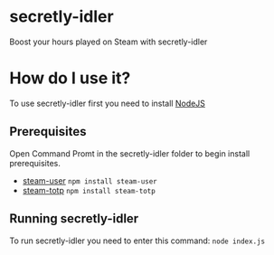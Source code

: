 # secretly-idler

Boost your hours played on Steam with secretly-idler

How do I use it?
==================

To use secretly-idler first you need to install [NodeJS](https://nodejs.org/)

Prerequisites
------------

Open Command Promt in the secretly-idler folder to begin install prerequisites.

- [steam-user](https://www.npmjs.com/package/steam-user) `npm install steam-user`
- [steam-totp](https://www.npmjs.com/package/steam-totp) `npm install steam-totp`

Running secretly-idler
------------

To run secretly-idler you need to enter this command: `node index.js`
